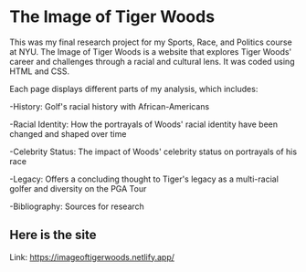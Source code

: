 # The Image of Tiger Woods

This was my final research project for my Sports, Race, and Politics course at NYU. The Image of Tiger Woods is a website that explores Tiger Woods' career and challenges through a racial and cultural lens. It was coded using HTML and CSS.

Each page displays different parts of my analysis, which includes:

-History: Golf's racial history with African-Americans

-Racial Identity: How the portrayals of Woods' racial identity have been changed and shaped over time

-Celebrity Status: The impact of Woods' celebrity status on portrayals of his race

-Legacy: Offers a concluding thought to Tiger's legacy as a multi-racial golfer and diversity on the PGA Tour

-Bibliography: Sources for research

## Here is the site

Link: https://imageoftigerwoods.netlify.app/
